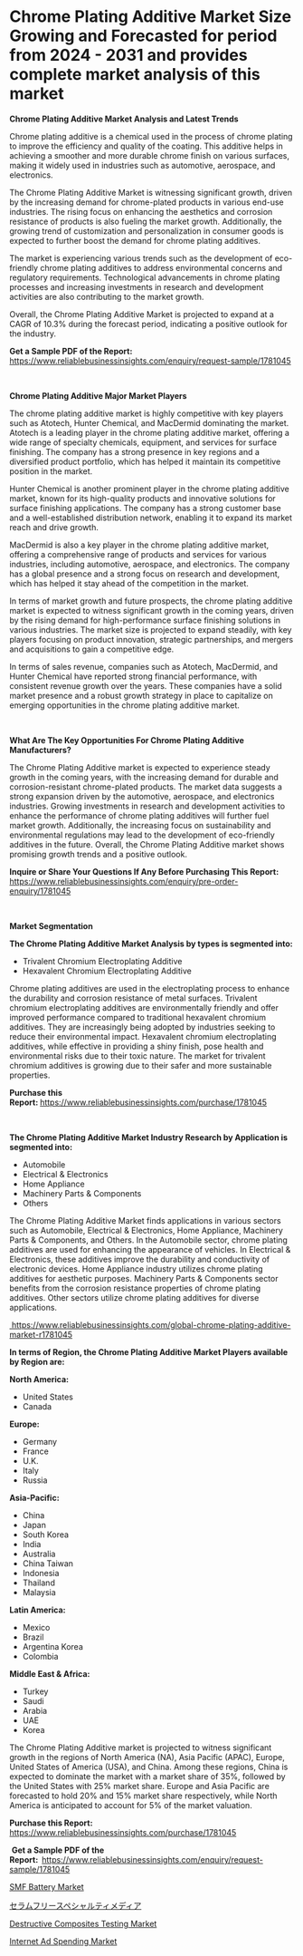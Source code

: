 <p><h1>Chrome Plating Additive Market Size Growing and Forecasted for period from 2024 - 2031 and provides complete market analysis of this market</h1></p><p><strong>Chrome Plating Additive Market Analysis and Latest Trends</strong></p>
<p><p>Chrome plating additive is a chemical used in the process of chrome plating to improve the efficiency and quality of the coating. This additive helps in achieving a smoother and more durable chrome finish on various surfaces, making it widely used in industries such as automotive, aerospace, and electronics.</p><p>The Chrome Plating Additive Market is witnessing significant growth, driven by the increasing demand for chrome-plated products in various end-use industries. The rising focus on enhancing the aesthetics and corrosion resistance of products is also fueling the market growth. Additionally, the growing trend of customization and personalization in consumer goods is expected to further boost the demand for chrome plating additives.</p><p>The market is experiencing various trends such as the development of eco-friendly chrome plating additives to address environmental concerns and regulatory requirements. Technological advancements in chrome plating processes and increasing investments in research and development activities are also contributing to the market growth.</p><p>Overall, the Chrome Plating Additive Market is projected to expand at a CAGR of 10.3% during the forecast period, indicating a positive outlook for the industry.</p></p>
<p><strong>Get a Sample PDF of the Report:&nbsp;</strong> <a href="https://www.reliablebusinessinsights.com/enquiry/request-sample/1781045">https://www.reliablebusinessinsights.com/enquiry/request-sample/1781045</a></p>
<p>&nbsp;</p>
<p><strong>Chrome Plating Additive Major Market Players</strong></p>
<p><p>The chrome plating additive market is highly competitive with key players such as Atotech, Hunter Chemical, and MacDermid dominating the market. Atotech is a leading player in the chrome plating additive market, offering a wide range of specialty chemicals, equipment, and services for surface finishing. The company has a strong presence in key regions and a diversified product portfolio, which has helped it maintain its competitive position in the market.</p><p>Hunter Chemical is another prominent player in the chrome plating additive market, known for its high-quality products and innovative solutions for surface finishing applications. The company has a strong customer base and a well-established distribution network, enabling it to expand its market reach and drive growth.</p><p>MacDermid is also a key player in the chrome plating additive market, offering a comprehensive range of products and services for various industries, including automotive, aerospace, and electronics. The company has a global presence and a strong focus on research and development, which has helped it stay ahead of the competition in the market.</p><p>In terms of market growth and future prospects, the chrome plating additive market is expected to witness significant growth in the coming years, driven by the rising demand for high-performance surface finishing solutions in various industries. The market size is projected to expand steadily, with key players focusing on product innovation, strategic partnerships, and mergers and acquisitions to gain a competitive edge.</p><p>In terms of sales revenue, companies such as Atotech, MacDermid, and Hunter Chemical have reported strong financial performance, with consistent revenue growth over the years. These companies have a solid market presence and a robust growth strategy in place to capitalize on emerging opportunities in the chrome plating additive market.</p></p>
<p>&nbsp;</p>
<p><strong>What Are The Key Opportunities For Chrome Plating Additive Manufacturers?</strong></p>
<p><p>The Chrome Plating Additive market is expected to experience steady growth in the coming years, with the increasing demand for durable and corrosion-resistant chrome-plated products. The market data suggests a strong expansion driven by the automotive, aerospace, and electronics industries. Growing investments in research and development activities to enhance the performance of chrome plating additives will further fuel market growth. Additionally, the increasing focus on sustainability and environmental regulations may lead to the development of eco-friendly additives in the future. Overall, the Chrome Plating Additive market shows promising growth trends and a positive outlook.</p></p>
<p><strong>Inquire or Share Your Questions If Any Before Purchasing This Report:</strong> <a href="https://www.reliablebusinessinsights.com/enquiry/pre-order-enquiry/1781045">https://www.reliablebusinessinsights.com/enquiry/pre-order-enquiry/1781045</a></p>
<p>&nbsp;</p>
<p><strong>Market Segmentation</strong></p>
<p><strong>The Chrome Plating Additive Market Analysis by types is segmented into:</strong></p>
<p><ul><li>Trivalent Chromium Electroplating Additive</li><li>Hexavalent Chromium Electroplating Additive</li></ul></p>
<p><p>Chrome plating additives are used in the electroplating process to enhance the durability and corrosion resistance of metal surfaces. Trivalent chromium electroplating additives are environmentally friendly and offer improved performance compared to traditional hexavalent chromium additives. They are increasingly being adopted by industries seeking to reduce their environmental impact. Hexavalent chromium electroplating additives, while effective in providing a shiny finish, pose health and environmental risks due to their toxic nature. The market for trivalent chromium additives is growing due to their safer and more sustainable properties.</p></p>
<p><strong>Purchase this Report:&nbsp;</strong><a href="https://www.reliablebusinessinsights.com/purchase/1781045">https://www.reliablebusinessinsights.com/purchase/1781045</a></p>
<p>&nbsp;</p>
<p><strong>The Chrome Plating Additive Market Industry Research by Application is segmented into:</strong></p>
<p><ul><li>Automobile</li><li>Electrical & Electronics</li><li>Home Appliance</li><li>Machinery Parts & Components</li><li>Others</li></ul></p>
<p><p>The Chrome Plating Additive Market finds applications in various sectors such as Automobile, Electrical & Electronics, Home Appliance, Machinery Parts & Components, and Others. In the Automobile sector, chrome plating additives are used for enhancing the appearance of vehicles. In Electrical & Electronics, these additives improve the durability and conductivity of electronic devices. Home Appliance industry utilizes chrome plating additives for aesthetic purposes. Machinery Parts & Components sector benefits from the corrosion resistance properties of chrome plating additives. Other sectors utilize chrome plating additives for diverse applications.</p></p>
<p><a href="https://www.reliablebusinessinsights.com/global-chrome-plating-additive-market-r1781045">&nbsp;https://www.reliablebusinessinsights.com/global-chrome-plating-additive-market-r1781045</a></p>
<p><strong>In terms of Region, the Chrome Plating Additive Market Players available by Region are:</strong></p>
<p>
    <p> <strong> North America: </strong>
        <ul>
            <li>United States</li>
            <li>Canada</li>
        </ul>
        </p> 
    <p> <strong> Europe: </strong>
        <ul>
            <li>Germany</li>
            <li>France</li>
            <li>U.K.</li>
            <li>Italy</li>
            <li>Russia</li>
        </ul>
        </p> 
    <p> <strong> Asia-Pacific: </strong>
        <ul>
            <li>China</li>
            <li>Japan</li>
            <li>South Korea</li>
            <li>India</li>
            <li>Australia</li>
            <li>China Taiwan</li>
            <li>Indonesia</li>
            <li>Thailand</li>
            <li>Malaysia</li>
        </ul>
        </p> 
    <p> <strong> Latin America: </strong>
        <ul>
            <li>Mexico</li>
            <li>Brazil</li>
            <li>Argentina Korea</li>
            <li>Colombia</li>
        </ul>
        </p> 
    <p> <strong> Middle East & Africa: </strong>
        <ul>
            <li>Turkey</li>
            <li>Saudi</li>
            <li>Arabia</li>
            <li>UAE</li>
            <li>Korea</li>
        </ul>
    </p>
    </p>
<p><p>The Chrome Plating Additive market is projected to witness significant growth in the regions of North America (NA), Asia Pacific (APAC), Europe, United States of America (USA), and China. Among these regions, China is expected to dominate the market with a market share of 35%, followed by the United States with 25% market share. Europe and Asia Pacific are forecasted to hold 20% and 15% market share respectively, while North America is anticipated to account for 5% of the market valuation.</p></p>
<p><strong>Purchase this Report: </strong><a href="https://www.reliablebusinessinsights.com/purchase/1781045">https://www.reliablebusinessinsights.com/purchase/1781045</a></p>
<p>&nbsp;<strong>Get a Sample PDF of the Report:&nbsp;&nbsp;</strong><a href="https://www.reliablebusinessinsights.com/enquiry/request-sample/1781045">https://www.reliablebusinessinsights.com/enquiry/request-sample/1781045</a></p>
<p><strong></strong></p>
<p><p><a href="https://medium.com/@scottroberts2661/navigating-the-global-smf-battery-market-landscape-trends-forecasts-and-impact-analysis-2024-f3ecb28ab488">SMF Battery Market</a></p><p><a href="https://github.com/nxboeu02965442/Market-Research-Report-List-3/blob/main/8652748127061.md">セラムフリースペシャルティメディア</a></p><p><a href="https://medium.com/@sdonald04328/destructive-composites-testing-market-size-share-trends-analysis-report-by-product-continuous-fea02dacf57d">Destructive Composites Testing Market</a></p><p><a href="https://issuu.com/reportprime-2/docs/internet-ad-spending-market-size-2030.pptx">Internet Ad Spending Market</a></p></p>